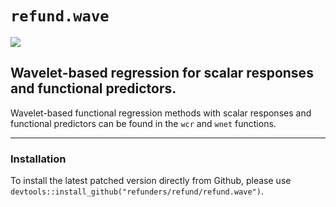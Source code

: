 # `refund.wave`
![](https://travis-ci.org/refunders/refund.wave.svg?branch=devel)

## Wavelet-based regression for scalar responses and functional predictors.

Wavelet-based functional regression methods with scalar responses and functional predictors can be found in the `wcr` and `wnet` functions.

---------------

### Installation

To install the latest patched version directly from Github, please use `devtools::install_github("refunders/refund/refund.wave")`.

